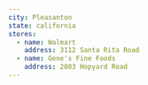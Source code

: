 ```yaml
---
city: Pleasanton
state: california
stores:
  - name: Walmart
    address: 3112 Santa Rita Road
  - name: Gene's Fine Foods
    address: 2803 Hopyard Road
---
```

